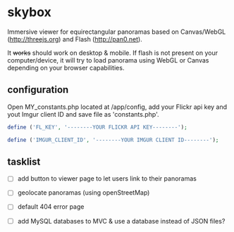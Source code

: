 skybox
======

Immersive viewer for equirectangular panoramas based on Canvas/WebGL (http://threejs.org) and Flash (http://pan0.net).

It ~~works~~ should work on desktop & mobile. If flash is not present on your computer/device, it will try to load panorama using WebGL or Canvas depending on your browser capabilities.



configuration
-------------

Open MY_constants.php located at /app/config, add your Flickr api key and yout Imgur client ID and save file as 'constants.php'.

```php
define ('FL_KEY', '--------YOUR FLICKR API KEY--------');

define ('IMGUR_CLIENT_ID', '--------YOUR IMGUR CLIENT ID--------');

```


tasklist
--------

* [ ] add button to viewer page to let users link to their panoramas
* [ ] geolocate panoramas (using openStreetMap)
* [ ] default 404 error page
* [ ] add MySQL databases to MVC &  use a database instead of JSON files?


